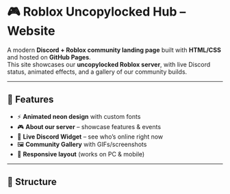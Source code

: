 # 🎮 Roblox Uncopylocked Hub – Website

A modern **Discord + Roblox community landing page** built with **HTML/CSS** and hosted on **GitHub Pages**.  
This site showcases our **uncopylocked Roblox server**, with live Discord status, animated effects, and a gallery of our community builds.  

---

## 🚀 Features
- ⚡ **Animated neon design** with custom fonts  
- 🎮 **About our server** – showcase features & events  
- 🤖 **Live Discord Widget** – see who’s online right now  
- 🖼️ **Community Gallery** with GIFs/screenshots  
- 📱 **Responsive layout** (works on PC & mobile)  

---

## 📂 Structure
